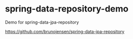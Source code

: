 # spring-data-repository-demo

Demo for spring-data-jpa-repository

https://github.com/brunojensen/spring-data-jpa-repository
